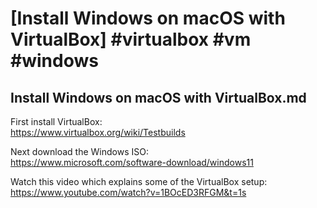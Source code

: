 # [Install Windows on macOS with VirtualBox] #virtualbox #vm #windows

## Install Windows on macOS with VirtualBox.md

First install VirtualBox:\
https://www.virtualbox.org/wiki/Testbuilds

Next download the Windows ISO:\
https://www.microsoft.com/software-download/windows11

Watch this video which explains some of the VirtualBox setup:\
https://www.youtube.com/watch?v=1BOcED3RFGM&t=1s

